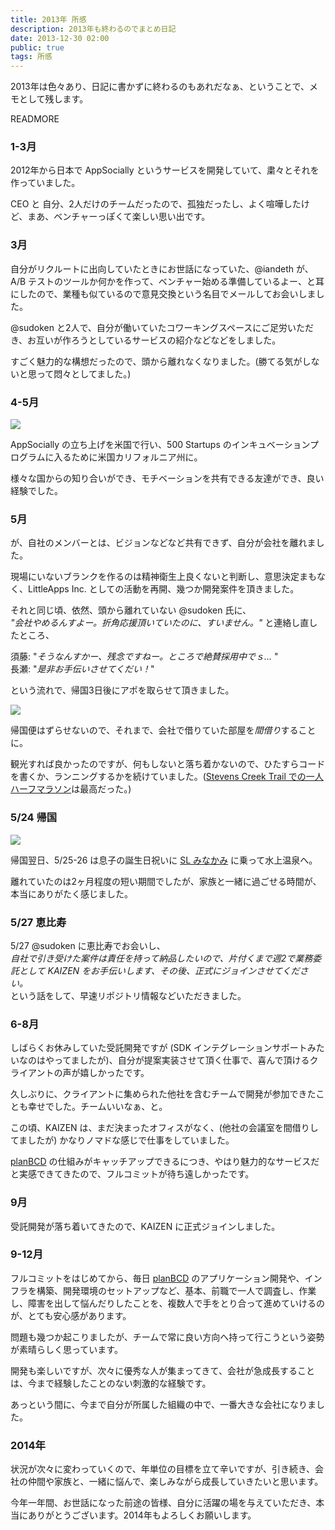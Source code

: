 ```yaml
---
title: 2013年 所感
description: 2013年も終わるのでまとめ日記
date: 2013-12-30 02:00
public: true
tags: 所感
---
```


2013年は色々あり、日記に書かずに終わるのもあれだなぁ、ということで、メモとして残します。

READMORE

### 1-3月

2012年から日本で AppSocially というサービスを開発していて、粛々とそれを作っていました。

CEO と 自分、2人だけのチームだったので、孤独だったし、よく喧嘩したけど、まあ、ベンチャーっぽくて楽しい思い出です。

### 3月

自分がリクルートに出向していたときにお世話になっていた、@iandeth が、A/B テストのツールか何かを作って、ベンチャー始める準備しているよー、と耳にしたので、業種も似ているので意見交換という名目でメールしてお会いしました。

@sudoken と2人で、自分が働いていたコワーキングスペースにご足労いただき、お互いが作ろうとしているサービスの紹介などなどをしました。

すごく魅力的な構想だったので、頭から離れなくなりました。(勝てる気がしないと思って悶々としてました。)

### 4-5月

![](2013-12-30-shokan2013/mv.jpg)

AppSocially の立ち上げを米国で行い、500 Startups のインキュベーションプログラムに入るために米国カリフォルニア州に。

様々な国からの知り合いができ、モチベーションを共有できる友達ができ、良い経験でした。

### 5月

が、自社のメンバーとは、ビジョンなどなど共有できず、自分が会社を離れました。

現場にいないブランクを作るのは精神衛生上良くないと判断し、意思決定まもなく、LittleApps Inc. としての活動を再開、幾つか開発案件を頂きました。

それと同じ頃、依然、頭から離れていない @sudoken 氏に、  
_"会社やめるんすよー。折角応援頂いていたのに、すいません。"_ と連絡し直したところ、

須藤: "_そうなんすかー、残念ですねー。ところで絶賛採用中でｓ..._  "  
長瀬: "_是非お手伝いさせてくだい！_"

という流れで、帰国3日後にアポを取らせて頂きました。

![](2013-12-30-shokan2013/sctrail.jpg)

帰国便はずらせないので、それまで、会社で借りていた部屋を*間借り*することに。

観光すれば良かったのですが、何もしないと落ち着かないので、ひたすらコードを書くか、ランニングするかを続けていました。([Stevens Creek Trail での一人ハーフマラソン](http://www.strava.com/activities/53345207/overview)は最高だった。)


### 5/24 帰国

![](2013-12-30-shokan2013/c61.jpg)

帰国翌日、5/25-26 は息子の誕生日祝いに [SL みなかみ](http://www.jreast.co.jp/tabidoki/resorttrain/d51c61/) に乗って水上温泉へ。

離れていたのは2ヶ月程度の短い期間でしたが、家族と一緒に過ごせる時間が、本当にありがたく感じました。

### 5/27 恵比寿

5/27 @sudoken に恵比寿でお会いし、  
_自社で引き受けた案件は責任を持って納品したいので、片付くまで週2で業務委託として KAIZEN をお手伝いします、その後、正式にジョインさせてください。_  
という話をして、早速リポジトリ情報などいただきました。

### 6-8月

しばらくお休みしていた受託開発ですが (SDK インテグレーションサポートみたいなのはやってましたが)、自分が提案実装させて頂く仕事で、喜んで頂けるクライアントの声が嬉しかったです。

久しぶりに、クライアントに集められた他社を含むチームで開発が参加できたことも幸せでした。チームいいなぁ、と。

この頃、KAIZEN は、まだ決まったオフィスがなく、(他社の会議室を間借りしてましたが) かなりノマドな感じで仕事をしていました。

[planBCD](https://planb.cd/) の仕組みがキャッチアップできるにつき、やはり魅力的なサービスだと実感できてきたので、フルコミットが待ち遠しかったです。

### 9月

受託開発が落ち着いてきたので、KAIZEN に正式ジョインしました。

### 9-12月

フルコミットをはじめてから、毎日 [planBCD](https://planb.cd/) のアプリケーション開発や、インフラを構築、開発環境のセットアップなど、基本、前職で一人で調査し、作業し、障害を出して悩んだりしたことを、複数人で手をとり合って進めていけるのが、とても安心感があります。

問題も幾つか起こりましたが、チームで常に良い方向へ持って行こうという姿勢が素晴らしく思っています。

開発も楽しいですが、次々に優秀な人が集まってきて、会社が急成長することは、今まで経験したことのない刺激的な経験です。

あっという間に、今まで自分が所属した組織の中で、一番大きな会社になりました。

### 2014年

状況が次々に変わっていくので、年単位の目標を立て辛いですが、引き続き、会社の仲間や家族と、一緒に悩んで、楽しみながら成長していきたいと思います。

今年一年間、お世話になった前途の皆様、自分に活躍の場を与えていただき、本当にありがとうございます。2014年もよろしくお願いします。
